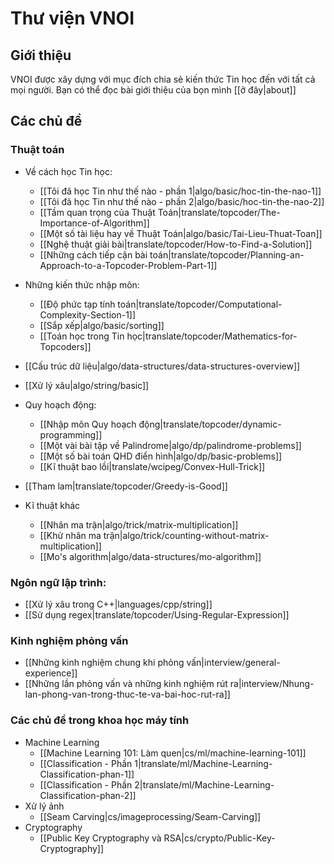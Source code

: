 # Thư viện VNOI

## Giới thiệu

VNOI được xây dựng với mục đích chia sẻ kiến thức Tin học đến với tất cả mọi người. Bạn có thể đọc bài giới thiệu của bọn mình [[ở đây|about]]

## Các chủ đề

### Thuật toán

- Về cách học Tin học:
    - [[Tôi đã học Tin như thế nào - phần 1|algo/basic/hoc-tin-the-nao-1]]
    - [[Tôi đã học Tin như thế nào - phần 2|algo/basic/hoc-tin-the-nao-2]]
    - [[Tầm quan trọng của Thuật Toán|translate/topcoder/The-Importance-of-Algorithm]]
    - [[Một số tài liệu hay về Thuật Toán|algo/basic/Tai-Lieu-Thuat-Toan]]
    - [[Nghệ thuật giải bài|translate/topcoder/How-to-Find-a-Solution]]
    - [[Những cách tiếp cận bài toán|translate/topcoder/Planning-an-Approach-to-a-Topcoder-Problem-Part-1]]

- Những kiến thức nhập môn:
    - [[Độ phức tạp tính toán|translate/topcoder/Computational-Complexity-Section-1]]
    - [[Sắp xếp|algo/basic/sorting]]
    - [[Toán học trong Tin học|translate/topcoder/Mathematics-for-Topcoders]]

- [[Cấu trúc dữ liệu|algo/data-structures/data-structures-overview]]

- [[Xử lý xâu|algo/string/basic]]

- Quy hoạch động:
    - [[Nhập môn Quy hoạch động|translate/topcoder/dynamic-programming]]
    - [[Một vài bài tập về Palindrome|algo/dp/palindrome-problems]]
    - [[Một số bài toán QHD điển hình|algo/dp/basic-problems]]
    - [[Kĩ thuật bao lồi|translate/wcipeg/Convex-Hull-Trick]]

- [[Tham lam|translate/topcoder/Greedy-is-Good]]

- Kĩ thuật khác
    - [[Nhân ma trận|algo/trick/matrix-multiplication]]
    - [[Khử nhân ma trận|algo/trick/counting-without-matrix-multiplication]]
    - [[Mo's algorithm|algo/data-structures/mo-algorithm]]

### Ngôn ngữ lập trình:

- [[Xử lý xâu trong C++|languages/cpp/string]]
- [[Sử dụng regex|translate/topcoder/Using-Regular-Expression]]

### Kinh nghiệm phỏng vấn

- [[Những kinh nghiệm chung khi phỏng vấn|interview/general-experience]]
- [[Những lần phỏng vấn và những kinh nghiệm rút ra|interview/Nhung-lan-phong-van-trong-thuc-te-va-bai-hoc-rut-ra]]

### Các chủ đề trong khoa học máy tính

- Machine Learning
    - [[Machine Learning 101: Làm quen|cs/ml/machine-learning-101]]
    - [[Classification - Phần 1|translate/ml/Machine-Learning-Classification-phan-1]]
    - [[Classification - Phần 2|translate/ml/Machine-Learning-Classification-phan-2]]
- Xử lý ảnh
    - [[Seam Carving|cs/imageprocessing/Seam-Carving]]
- Cryptography
    - [[Public Key Cryptography và RSA|cs/crypto/Public-Key-Cryptography]]